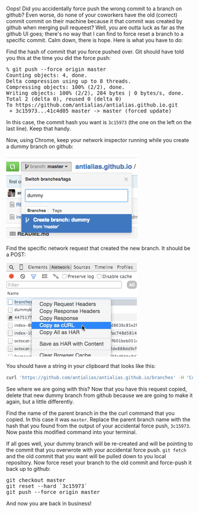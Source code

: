 

Oops! Did you accidentally force push the wrong commit to a branch on github? Even worse, do none of your coworkers have the old (correct) commit commit on their machine because it that commit was created by github when merging pull requeest? Well, you are outta luck as far as the github UI goes; there's no way that I can find to force reset a branch to a specific commit. Calm down, there is hope. Here is what you have to do:

Find the hash of commit that you force pushed over. Git should have told you this at the time you did the force push:

<pre>
% git push --force origin master
Counting objects: 4, done.
Delta compression using up to 8 threads.
Compressing objects: 100% (2/2), done.
Writing objects: 100% (2/2), 284 bytes | 0 bytes/s, done.
Total 2 (delta 0), reused 0 (delta 0)
To https://github.com/antialias/antialias.github.io.git
 + 3c15973...41c4d05 master -> master (forced update)
</pre>


In this case, the commit hash you want is `3c15973` (the one on the left on the last line). Keep that handy.

Now, using Chrome, keep your network inspector running while you create a dummy branch on github:

![make dummy branch](/assets/make-dummy-branch.png)

Find the specific network request that created the new branch. It should be a POST:

![copy branch curl](/assets/copy-curl-branch.png)

You should have a string in your clipboard that looks like this:

```bash
curl 'https://github.com/antialias/antialias.github.io/branches' -H 'Cookie: {a mess of cookies}' -H 'Origin: https://github.com' -H {a mess of headers} --data 'utf8=%E2%9C%93&authenticity\_token=__my-secret-auth-token__%3D%3D&name=dummy&branch=master&path=' --compressed
```

See where we are going with this? Now that you have this request copied, delete that new dummy branch from github because we are going to make it again, but a little differently.

Find the name of the parent branch in the the curl command that you copied. In this case it was `master`. Replace the parent branch name with the hash that you found from the output of your accidental force push, `3c15973`. Now paste this modified command into your terminal.

If all goes well, your dummy branch will be re-created and will be pointing to the commit that you overwrote with your accidental force push. `git fetch` and the old commit that you want will be pulled down to you local repository. Now force reset your branch to the old commit and force-push it back up to github:

<pre>
git checkout master
git reset --hard `3c15973`
git push --force origin master
</pre>

And now you are back in business!